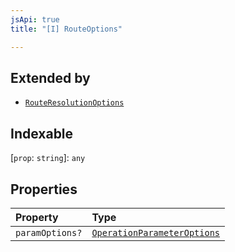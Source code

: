 ```yaml
---
jsApi: true
title: "[I] RouteOptions"

---
```

## Extended by

- [`RouteResolutionOptions`](RouteResolutionOptions.md)

## Indexable

 \[`prop`: `string`\]: `any`

## Properties

| Property | Type |
| :------ | :------ |
| `paramOptions?` | [`OperationParameterOptions`](OperationParameterOptions.md) |
